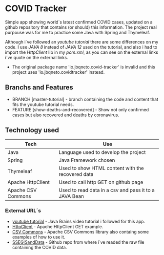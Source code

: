 # COVID Tracker

Simple app showing world´s latest confirmed COVID cases, updated on a github repository that contains (or should) this information. The project real purpouse was for me to practice some Java with Spring and Thymeleaf.

Although i´ve followed an *youtube tutorial* there are some differences on my code. I use *JAVA 8* instead of *JAVA 12* used on the tutorial, and also i had to import the *HttpClient* lib in my *pom.xml*, as you can see on the external links i´ve quote on the external links.

* The original package name 'io.jbqneto.covid-tracker' is invalid and this project uses 'io.jbqneto.covidtracker' instead.

## Branchs and Features

* BRANCH [master-tutorial] - branch containing the code and content that fits the youtube tutorial needs.
* FEATURE [show-deaths-and-recovered] - Show not only confirmed cases but also recovered and deaths by coronavirus.

## Technology used
| Tech | Use |
| ------ | ------ |
| Java | Language used to develop the project  |
| Spring | Java Framework chosen  |
| Thymeleaf | Used to show HTML content with the recovered data  |
| Apache HttpClient | Used to call http GET on github page  |  
| Apache CSV Commons | Used to read data in a csv and pass it to a JAVA Bean  |  

### External URL´s
* [youtube tutorial](https://www.youtube.com/watch?v=8hjNG9GZGnQ) - Java Brains video tutorial i followed for this app.
* [HttpClient](https://mkyong.com/java/apache-httpclient-examples/) - Apache HttpClient GET example.
* [CSV Commons](https://commons.apache.org/proper/commons-csv/) - Apache CSV Commons library also containg some examples of how to use it.
* [SSEGISandData](https://github.com/CSSEGISandData/COVID-19/tree/master/csse_covid_19_data/csse_covid_19_time_series) - Github repo from where i´ve readed the raw file containing the COVID data.

